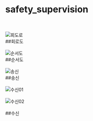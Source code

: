 # safety_supervision<br><br>
![회도로](https://user-images.githubusercontent.com/124419697/237032416-f8d36e50-f4af-4503-93c5-8800de3836ef.PNG)<br>
##회로도<br><br>
![순서도](https://user-images.githubusercontent.com/124419697/237032476-60a90eb4-3776-4ead-95e5-2b3728c8c1a2.PNG)<br>
##순서도<br><br>
![송신](https://user-images.githubusercontent.com/124419697/237032534-ccec59b5-e24e-4e07-8286-9b6ace36c986.PNG)<br>
##송신<br><br>
![수신01](https://user-images.githubusercontent.com/124419697/237032576-15589404-4aa3-421b-ab6e-8e073a35a833.PNG)<br><br>
![수신02](https://user-images.githubusercontent.com/124419697/237032604-4236bd10-9bd7-4b2e-9299-94c1f1c442a4.PNG)<br><br>
##수신<br><br>






